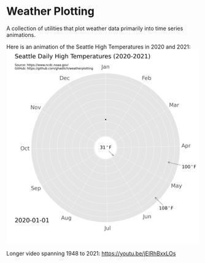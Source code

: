 # Weather Plotting
A collection of utilities that plot weather data primarily into time series animations.

Here is an animation of the Seattle High Temperatures in 2020 and 2021:
[![Seattle Historic Temp Plot YouTube](https://github.com/ghadlich/weatherplotting/blob/main/output/seatac.gif)](https://youtu.be/jEIRhBxxLOs)

Longer video spanning 1948 to 2021:
https://youtu.be/jEIRhBxxLOs
